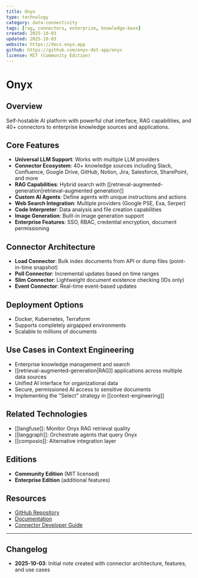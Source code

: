 ```yaml
---
title: Onyx
type: technology
category: data-connectivity
tags: [rag, connectors, enterprise, knowledge-base]
created: 2025-10-03
updated: 2025-10-03
website: https://docs.onyx.app
github: https://github.com/onyx-dot-app/onyx
license: MIT (Community Edition)
---
```


# Onyx

## Overview

Self-hostable AI platform with powerful chat interface, RAG capabilities, and 40+ connectors to enterprise knowledge sources and applications.

## Core Features

- **Universal LLM Support**: Works with multiple LLM providers
- **Connector Ecosystem**: 40+ knowledge sources including Slack, Confluence, Google Drive, GitHub, Notion, Jira, Salesforce, SharePoint, and more
- **RAG Capabilities**: Hybrid search with [[retrieval-augmented-generation|retrieval-augmented generation]]
- **Custom AI Agents**: Define agents with unique instructions and actions
- **Web Search Integration**: Multiple providers (Google PSE, Exa, Serper)
- **Code Interpreter**: Data analysis and file creation capabilities
- **Image Generation**: Built-in image generation support
- **Enterprise Features**: SSO, RBAC, credential encryption, document permissioning

## Connector Architecture

- **Load Connector**: Bulk index documents from API or dump files (point-in-time snapshot)
- **Poll Connector**: Incremental updates based on time ranges
- **Slim Connector**: Lightweight document existence checking (IDs only)
- **Event Connector**: Real-time event-based updates

## Deployment Options

- Docker, Kubernetes, Terraform
- Supports completely airgapped environments
- Scalable to millions of documents

## Use Cases in Context Engineering

- Enterprise knowledge management and search
- [[retrieval-augmented-generation|RAG]] applications across multiple data sources
- Unified AI interface for organizational data
- Secure, permissioned AI access to sensitive documents
- Implementing the "Select" strategy in [[context-engineering]]

## Related Technologies

- [[langfuse]]: Monitor Onyx RAG retrieval quality
- [[langgraph]]: Orchestrate agents that query Onyx
- [[composio]]: Alternative integration layer

## Editions

- **Community Edition** (MIT licensed)
- **Enterprise Edition** (additional features)

## Resources

- [GitHub Repository](https://github.com/onyx-dot-app/onyx)
- [Documentation](https://docs.onyx.app)
- [Connector Developer Guide](https://github.com/onyx-dot-app/onyx/blob/main/backend/onyx/connectors/README.md)

---

## Changelog

- **2025-10-03**: Initial note created with connector architecture, features, and use cases
